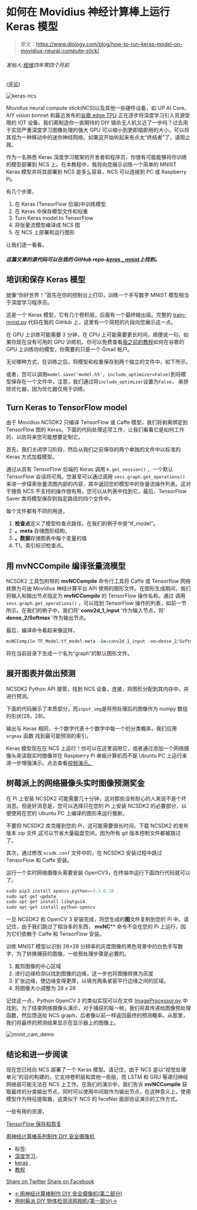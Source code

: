 # 如何在 Movidius 神经计算棒上运行 Keras 模型

> 原文：<https://www.dlology.com/blog/how-to-run-keras-model-on-movidius-neural-compute-stick/>

###### 发帖人:[程维](/blog/author/Chengwei/)四年零四个月前

([评论](/blog/how-to-run-keras-model-on-movidius-neural-compute-stick/#disqus_thread))

![keras-ncs](img/03a05da6e25a4bccc94a85cc2a9a4a56.png)

Movidius neural compute stick(NCS)以及其他一些硬件设备，如 UP AI Core、AIY vision bonnet 和最近发布的[谷歌 edge TPU](https://cloud.google.com/edge-tpu/) 正在逐步将深度学习引入资源受限的 IOT 设备。我们离制造你一直期待的 DIY 猎杀无人机又近了一步吗？过去用于实现严重深度学习图像处理的强大 GPU 可以缩小到更即插即用的大小，可以将其视为一种移动中的迷你神经网络。如果这开始听起来有点太“终结者”了，请阻止我。

作为一名熟悉 Keras 深度学习框架的开发者和程序员，你很有可能能够将你训练的模型部署到 NCS 上。在本教程中，我将向您展示训练一个简单的 MNIST Keras 模型并将其部署到 NCS 是多么容易，NCS 可以连接到 PC 或 Raspberry Pi。

有几个步骤，

1.  在 Keras (TensorFlow 后端)中训练模型
2.  在 Keras 中保存模型文件和权重
3.  Turn Keras model to TensorFlow
4.  将张量流模型编译成 NCS 图
5.  在 NCS 上部署和运行图形

让我们逐一看看。

#### *这篇文章的源代码可以在我的 GitHub repo-**[keras _ mnist](https://github.com/Tony607/keras_mnist)上找到。***

## 培训和保存 Keras 模型

就像“你好世界！”首先在你的控制台上打印，训练一个手写数字 MNIST 模型相当于深度学习程序员。

这是一个 Keras 模型，它有几个卷积层，后面有一个最终输出级。完整的 [train-mnist.py](https://github.com/Tony607/keras_mnist/blob/master/train-minst.py) 代码在我的 GitHub 上，这里有一个简短的片段向您展示这一点。

在 GPU 上训练可能需要 3 分钟，在 CPU 上可能需要更长时间，顺便说一句，如果你现在没有可用的 GPU 训练机，你可以免费查看[我之前的教程](https://www.dlology.com/blog/how-to-run-object-detection-and-segmentation-on-video-fast-for-free/)如何在谷歌的 GPU 上训练你的模型，你需要的只是一个 Gmail 帐户。

无论哪种方式，在训练之后，将模型和权重保存到两个独立的文件中，如下所示。

或者，您可以调用`model.save('model.h5', include_optimizer=False)`到将模型保存在一个文件中，注意，我们通过将`include_optimizer`设置为`False`， 来排除优化器，因为优化器仅用于训练。

## Turn Keras to TensorFlow model

由于 Movidius NCSDK2 只编译 TensorFlow 或 Caffe 模型，我们将剥离绑定到 TensorFlow 图的 Keras。下面的代码处理这项工作，让我们看看它是如何工作的，以防将来您可能想要定制它。

首先，我们关闭学习阶段，然后从我们之前保存的两个单独的文件中以标准的 Keras 方式加载模型。

通过从具有 TensorFlow 后端的 Keras 调用 `K.get_session()` ，一个默认 TensorFlow 会话将可用。您甚至可以通过调用 `sess.graph.get_operations()` 来进一步探索张量流图内部的内容，其中返回您的模型中的张量流操作列表。这对于搜索 NCS 不支持的操作很有用，您可以从列表中找到它。最后，TensorFlow Saver 类将模型保存到指定路径的四个文件中。

每个文件都有不同的用途，

1.  **检查点**定义了模型检查点路径，在我们的例子中是“tf_model”。
2.  **。meta** 存储图形结构，
3.  **。数据**存储图表中每个变量的值
4.  T1。索引标识检查点。

## 用 mvNCCompile 编译张量流模型

NCSDK2 工具包附带的 **mvNCCompile** 命令行工具将 Caffe 或 Tensorflow 网络转换为可由 Movidius 神经计算平台 API 使用的图形文件。在图形生成期间，我们将输入和输出节点指定为 **mvNCCompile** 的 TensorFlow 操作名称。通过 调用 `sess.graph.get_operations()` ，可以找到 TensorFlow 操作的列表，如前一节所示。在我们的例子中，我们将' **conv2d_1_input** '作为输入节点，将' **dense_2/Softmax** '作为输出节点。

最后，编译命令看起来像这样，

```py
mvNCCompile TF_Model/tf_model.meta -in=conv2d_1_input -on=dense_2/Softmax
```

将在当前目录下生成一个名为“graph”的默认图形文件。

## 展开图表并做出预测

NCSDK2 Python API 接管，找到 NCS 设备，连接，将图形分配到其内存中，并进行预测。

下面的代码展示了本质部分，而`input_img`是将预处理后的图像作为 numpy 数组的形状(28，28)。

输出与 Keras 相同，十个数字代表十个数字中每一个的分类概率，我们应用 `argmax` 函数 找到最可能预测的索引。

Keras 模型现在在 NCS 上运行！你可以在这里调用它，或者通过添加一个网络摄像头来读取实时图像并在 Raspberry Pi 单板计算机而不是 Ubuntu PC 上运行来进一步增强演示。点击查看[视频演示。](https://youtu.be/tlhwfjOs2Sk)

## 树莓派上的网络摄像头实时图像预测奖金

在 Pi 上安装 NCSDK2 可能需要几十分钟，这对那些没有耐心的人来说不是个坏消息。但是好消息是，您可以选择只在您的 Pi 上安装 NCSDK2 的必要部分，以便使用在您的 Ubuntu PC 上编译的图形来运行推断。

不要将 NCSDK2 库克隆到您的 Pi，这可能需要很长时间，下载 NCSDK2 的发布版本 zip 文件,这可以节省大量磁盘空间，因为所有 git 版本控制文件都被跳过了。

其次，通过修改 `ncsdk.conf` 文件中的，在 NCSDK2 安装过程中跳过 TensorFlow 和 Caffe 安装。

运行一个实时网络摄像头需要安装 OpenCV3，在终端中运行下面四行代码就可以了。

```py
sudo pip3 install opencv-python==3.3.0.10
sudo apt-get update
sudo apt-get install libqtgui4
sudo apt-get install python-opencv
```

一旦 NCSDK2 和 OpenCV 3 安装完成，将您生成的**图**文件复制到您的 Pi 中。请记住，由于我们跳过了相当多的东西， **mvNC**** 命令不会在您的 Pi 上运行，因为它们依赖于 Caffe 和 TensorFlow 安装。

训练 MNIST 模型以识别 28×28 分辨率的灰度图像的黑色背景中的白色手写数字，为了转换捕获的图像，一些预处理步骤是必要的。

1.  裁剪图像的中心区域
2.  进行边缘检测以找到图像的边缘，这一步也将图像转换为灰度
3.  扩张边缘，使边缘变得更厚，以填充两条紧密平行边缘之间的区域。
4.  将图像大小调整为 28 x 28

记住这一点，Python OpenCV 3 的类似实现可以在文件 [ImageProcessor.py](https://github.com/Tony607/keras_mnist/blob/master/ImageProcessor.py) 中找到。为了结束网络摄像头演示，对于捕获的每一帧，我们将其传递给图像预处理函数，然后馈送给 NCS graph，后者像以前一样返回最终的预测概率。从那里，我们将最终的预测结果显示在显示器上的图像上。

![mnist_cam_demo](img/3fddd7241416f2c150b3bcf928964769.png)

## 结论和进一步阅读

现在您已经向 NCS 部署了一个 Keras 模型。请记住，由于 NCS 是以“视觉处理单元”的目的构建的，它支持卷积层和其他一些层，而 LSTM 和 GRU 等递归神经网络层可能无法在 NCS 上工作。在我们的演示中，我们告诉 **mvNCCompile** 获取最终的分类输出节点，同时可以使用中间层作为输出节点，在这种意义上，使用模型作为特征提取器，这类似于 NCS 的 faceNet 面部验证演示的工作方式。

一些有用的资源，

[TensorFlow 保存和恢复](https://www.tensorflow.org/guide/saved_model)

[用神经计算棒系列制作 DIY 安全摄像机](https://www.dlology.com/blog/build-a-diy-security-camera-with-neural-compute-stick-part-1/)

*   标签:
*   [深度学习](/blog/tag/deep-learning/)，
*   [keras](/blog/tag/keras/) ,
*   [教程](/blog/tag/tutorial/)

[Share on Twitter](https://twitter.com/intent/tweet?url=https%3A//www.dlology.com/blog/how-to-run-keras-model-on-movidius-neural-compute-stick/&text=How%20to%20run%20Keras%20model%20on%20Movidius%20neural%20compute%20stick) [Share on Facebook](https://www.facebook.com/sharer/sharer.php?u=https://www.dlology.com/blog/how-to-run-keras-model-on-movidius-neural-compute-stick/)

*   [←用神经计算棒制作 DIY 安全摄像机(第二部分)](/blog/build-a-diy-security-camera-with-neural-compute-stick-part-2/)
*   [用树莓派 DIY 物体检测涂鸦相机(第一部分)→](/blog/diy-object-detection-doodle-camera-with-raspberry-pi-part-1/)